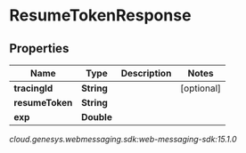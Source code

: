 # ResumeTokenResponse


## Properties

| Name | Type | Description | Notes |
| ------------ | ------------- | ------------- | ------------- |
| **tracingId** | **String** |  |  [optional] |
| **resumeToken** | **String** |  |  |
| **exp** | **Double** |  |  |




_cloud.genesys.webmessaging.sdk:web-messaging-sdk:15.1.0_
